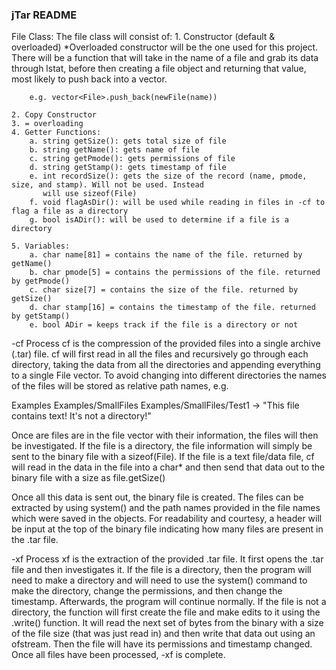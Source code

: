 ### jTar README ###

File Class:
The file class will consist of:
    1. Constructor (default & overloaded)
        *Overloaded constructor will be the one used for this project. There will be a function that will
        take in the name of a file and grab its data through lstat, before then creating a file object and
        returning that value, most likely to push back into a vector.

        e.g. vector<File>.push_back(newFile(name))

    2. Copy Constructor
    3. = overloading
    4. Getter Functions:
        a. string getSize(): gets total size of file
        b. string getName(): gets name of file
        c. string getPmode(): gets permissions of file
        d. string getStamp(): gets timestamp of file
        e. int recordSize(): gets the size of the record (name, pmode, size, and stamp). Will not be used. Instead
           will use sizeof(File)
        f. void flagAsDir(): will be used while reading in files in -cf to flag a file as a directory
        g. bool isADir(): will be used to determine if a file is a directory

    5. Variables:
        a. char name[81] = contains the name of the file. returned by getName()
        b. char pmode[5] = contains the permissions of the file. returned by getPmode()
        c. char size[7] = contains the size of the file. returned by getSize()
        d. char stamp[16] = contains the timestamp of the file. returned by getStamp()
        e. bool ADir = keeps track if the file is a directory or not

-cf Process
cf is the compression of the provided files into a single archive (.tar) file. cf will first read in all the files and
recursively go through each directory, taking the data from all the directories and appending everything to a single File
vector. To avoid changing into different directories the names of the files will be stored as relative path names, e.g.

Examples
Examples/SmallFiles
Examples/SmallFiles/Test1
                    -> "This file contains text! It's not a directory!"

Once are files are in the file vector with their information, the files will then be investigated. If the file is a directory,
the file information will simply be sent to the binary file with a sizeof(File). If the file is a text file/data file, cf will
read in the data in the file into a char* and then send that data out to the binary file with a size as file.getSize()

Once all this data is sent out, the binary file is created. The files can be extracted by using system() and the path names provided
in the file names which were saved in the objects. For readability and courtesy, a header will be input at the top of the binary file
indicating how many files are present in the .tar file.

-xf Process
xf is the extraction of the provided .tar file. It first opens the .tar file and then investigates it. If the file is a directory,
then the program will need to make a directory and will need to use the system() command to make the directory, change the permissions,
and then change the timestamp. Afterwards, the program will continue normally. If the file is not a directory, the function will first 
create the file and make edits to it using the .write() function. It will read the next set of bytes from the binary with a size of the
file size (that was just read in) and then write that data out using an ofstream. Then the file will have its permissions and timestamp
changed. Once all files have been processed, -xf is complete.

